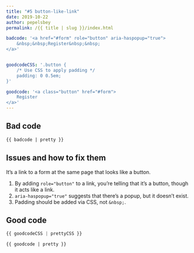 ```yaml
---
title: "#5 button-like-link"
date: 2019-10-22
author: pepelsbey
permalink: /{{ title | slug }}/index.html

badcode: '<a href="#form" role="button" aria-haspopup="true">
    &nbsp;&nbsp;Register&nbsp;&nbsp;
</a>'


goodcodeCSS: '.button {
    /* Use CSS to apply padding */
    padding: 0 0.5em;
}'

goodcode: '<a class="button" href="#form">
    Register
</a>'
---
```


<div class="section">

## Bad code

```html
{{ badcode | pretty }}
```

</div>

<div class="section">

## Issues and how to fix them

It’s a link to a form at the same page that looks like a button.

1. By adding `role="button"` to a link, you’re telling that it’s a button, though it acts like a link.
2. `aria-haspopup="true"` suggests that there’s a popup, but it doesn’t exist.
3. Padding should be added via CSS, not `&nbsp;`.

</div>

<div class="section">

## Good code

```css
{{ goodcodeCSS | prettyCSS }}
```

```html
{{ goodcode | pretty }}
```

</div>
